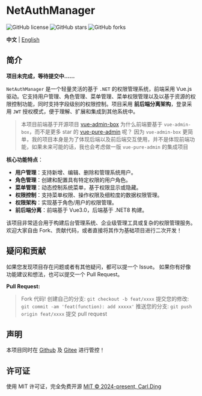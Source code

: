 # NetAuthManager  

![GitHub license](https://img.shields.io/github/license/CarlDingBuilder/NetAuthManager?style=flat)
![GitHub stars](https://img.shields.io/github/stars/CarlDingBuilder/NetAuthManager?color=fa6470&style=flat)
![GitHub forks](https://img.shields.io/github/forks/CarlDingBuilder/NetAuthManager?style=flat)

**中文** | [English](./README.en-US.md)

## 简介

**项目未完成，等待提交中……**

`NetAuthManager` 是一个轻量灵活的基于 `.NET` 的权限管理系统，前端采用 Vue.js 驱动。它支持用户管理、角色管理、菜单管理、菜单权限管理以及以基于资源的权限控制功能，同时支持字段级别的权限控制。项目采用 **前后端分离架构**，登录采用 `JWT` 授权模式，便于理解、扩展和集成到其他系统中。

> 本项目前端基于开源项目 [vue-admin-box](https://github.com/cmdparkour/vue-admin-box)
> 为什么前端要基于 `vue-admin-box`，而不是更多 star 的 [vue-pure-admin](https://github.com/pure-admin/vue-pure-admin) 呢？
> 因为 `vue-admin-box` 更简单，我的项目本身是为了体现后端以及前后端交互使用，并不是体现前端功能，如果未来可能的话，我也会考虑做一版 `vue-pure-admin` 的集成项目

**核心功能特点**：  
- **用户管理**：支持新增、编辑、删除和管理系统用户。  
- **角色管理**：创建和配置具有特定权限的用户角色。  
- **菜单管理**：动态控制系统菜单，基于权限显示或隐藏。  
- **权限控制**：支持菜单权限、操作权限及细粒度的数据权限管理。  
- **权限架构**：实现基于角色/用户的权限管理。  
- **前后端分离**：前端基于 Vue3.0，后端基于 .NET8 构建。  

该项目非常适合用于构建后台管理系统、企业级管理工具或复杂的权限管理服务。欢迎大家自由 Fork、贡献代码，或者直接将其作为基础项目进行二次开发！

## 疑问和贡献

如果您发现项目存在问题或者有其他疑问，都可以提一个 Issue。
如果你有好像功能建议和想法，也可以提交一个 Pull Request。

**Pull Request:**

> Fork 代码!
> 创建自己的分支: `git checkout -b feat/xxxx`
> 提交您的修改: `git commit -am 'feat(function): add xxxxx'`
> 推送您的分支: `git push origin feat/xxxx`
> 提交 pull request

## 声明

本项目同时在 [Github](https://github.com/denisding/NetAuthManager.git) 及 [Gitee](https://gitee.com/bluedman/NetAuthManager.git) 进行管控！

## 许可证

使用 MIT 许可证，完全免费开源
[MIT © 2024-present, Carl.Ding](./LICENSE)